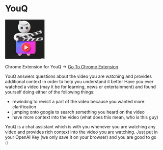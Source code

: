 
# YouQ 
![youq-logo](./assets/image-128.png "YouQ Logo")

Chrome Extension for YouQ -> [Go To Chrome Extension](https://chrome.google.com/webstore/detail/youq/iglnkjmjhjooehikpgjkokbibndafcbl?hl=en)


YouQ answers questions about the video you are watching and provides additional context in order to help you understand it better
Have you ever watched a video (may it be for learning, news or entertainment) and found yourself doing either of the following things:
- rewinding to revisit a part of the video because you wanted more clarification
- jumping onto google to search something you heard on the video
- have more context into the video (what does this mean, who is this guy)

YouQ is a chat assistant which is with you whenever you are watching any video and provides rich context into the video you are watching. Just put in your OpenAI Key (we only save it on your browser) and you are good to go :)
